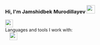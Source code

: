 ### Hi, I'm Jamshidbek Murodillayev <img src="https://media.giphy.com/media/hvRJCLFzcasrR4ia7z/giphy.gif" width="27px">
<a href="https://instagram.com/jamshidbek_2804" target="_blank">
  <img style="border-radius=5px" src="https://encrypted-tbn0.gstatic.com/images?q=tbn:ANd9GcTjnXay9S5K0lkHl_N7UHvYcnqkdPQMjpS6hA&usqp=CAU" width="25px">
 </a>
 <br/>
Languages and tools I work with: 
<code>
  <img src="https://img.favpng.com/11/3/23/html-computer-icons-web-page-png-favpng-5tQWmMmdqy64nrtSrkL6hhKgy_t.jpg" width="25px">
</code>
